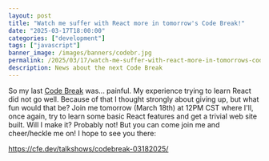 ```yaml
---
layout: post
title: "Watch me suffer with React more in tomorrow's Code Break!"
date: "2025-03-17T18:00:00"
categories: ["development"]
tags: ["javascript"]
banner_image: /images/banners/codebr.jpg
permalink: /2025/03/17/watch-me-suffer-with-react-more-in-tomorrows-code-break
description: News about the next Code Break
---
```


So my last [Code Break](https://cfe.dev/talkshows/codebreak-03062025/) was... painful. My experience trying to learn React did not go well. Because of that I thought strongly about giving up, but what fun would that be? Join me tomorrow (March 18th) at 12PM CST where I'll, once again, try to learn some basic React features and get a trivial web site built. Will I make it? Probably not! But you can come join me and cheer/heckle me on! I hope to see you there:

<https://cfe.dev/talkshows/codebreak-03182025/>
